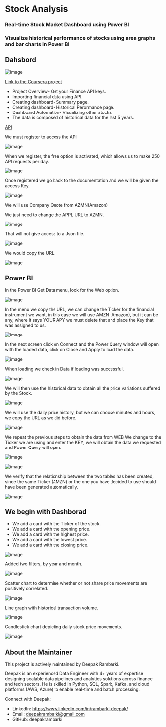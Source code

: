# Stock Analysis
### Real-time Stock Market Dashboard using Power BI

### Visualize historical performance of stocks using area graphs and bar charts in Power BI

## Dahsbord

![image](https://user-images.githubusercontent.com/78714438/168650248-f6288924-ea0b-4508-b20f-dc070af98d4f.png)

[Link to the Coursera project](https://www.coursera.org/projects/build-a-real-time-stock-market-dashboard-using-power-bi)

- Project Overview- Get your Finance API keys.
- Importing financial data using API.
- Creating dashboard- Summary page.
- Creating dashboard- Historical Perormance page.
- Dashboard Automation- Visualizing other stocks.
- The data is composed of historical data for the last 5 years.

[API](https://site.financialmodelingprep.com/developer/docs)

We must register to access the API

![image](https://user-images.githubusercontent.com/78714438/168646585-0bc81338-d91e-4326-a1c8-0c3b82989ac1.png)

When we register, the free option is activated, which allows us to make 250 API requests per day.

![image](https://user-images.githubusercontent.com/78714438/168646687-49d1d66f-9e0f-4b09-974f-d40846846e3d.png)

Once registered we go back to the documentation and we will be given the access Key.

![image](https://user-images.githubusercontent.com/78714438/168646769-3bd88471-02c3-40f3-af12-3bb4713711fc.png)

We will use Company Quote from AZMN(Amazon) 

We just need to change the APPL URL to AZMN.

![image](https://user-images.githubusercontent.com/78714438/168646906-be80a0c1-9bb0-4265-a86f-84f6ecc18a4e.png)

That will not give access to a Json file.

![image](https://user-images.githubusercontent.com/78714438/168647036-aa1449c5-59bc-42a0-a6b3-e0dac109230d.png)

We would copy the URL.

![image](https://user-images.githubusercontent.com/78714438/168647371-d81f3851-c6fc-43bf-bed6-c0aec7b631c5.png)

## Power BI

In the Power BI Get Data menu, look for the Web option.

![image](https://user-images.githubusercontent.com/78714438/168647449-269a6738-57fa-48fa-a511-b80edb4f4d98.png)


In the menu we copy the URL, we can change the Ticker for the financial instrument we want, in this case we will use AMZN (Amazon), but it can be any, where it says YOUR APY we must delete that and place the Key that was assigned to us.

![image](https://user-images.githubusercontent.com/78714438/168647541-61fd11c2-9166-413e-8dcd-1092df2b1bc5.png)

In the next screen click on Connect and the Power Query window will open with the loaded data, click on Close and Apply to load the data.

![image](https://user-images.githubusercontent.com/78714438/168647598-b689d8eb-7541-4c39-834f-19b1aefc1882.png)

When loading we check in Data if loading was successful.

![image](https://user-images.githubusercontent.com/78714438/168647738-43d9a9b0-8baf-4e49-b0e6-9fe85292d1ca.png)

We will then use the historical data to obtain all the price variations suffered by the Stock.

![image](https://user-images.githubusercontent.com/78714438/168647833-28592f96-808c-4e13-acd6-145d80fd685d.png)

We will use the daily price history, but we can choose minutes and hours, we copy the URL as we did before.

![image](https://user-images.githubusercontent.com/78714438/168647918-5df1364c-90e0-4ddf-bcdf-dda0fa929bfd.png)

We repeat the previous steps to obtain the data from WEB We change to the Ticker we are using and enter the KEY, we will obtain the data we requested and Power Query will open. 

![image](https://user-images.githubusercontent.com/78714438/168648025-8148391b-b1d1-403d-9bfe-beccf2ca8538.png)


![image](https://user-images.githubusercontent.com/78714438/168648076-ff34afa1-b685-43d2-b18e-748cdb03883e.png)

We verify that the relationship between the two tables has been created, since the same Ticker (AMZN) or the one you have decided to use should have been generated automatically. 

![image](https://user-images.githubusercontent.com/78714438/168648167-bf8c3e7c-c3a2-4d2e-9c33-98725491e39e.png)

## We begin with Dashborad

- We add a card with the Ticker of the stock.
- We add a card with the opening price.
- We add a card with the highest price.
- We add a card with the lowest price.
- We add a card with the closing price.


![image](https://user-images.githubusercontent.com/78714438/168648552-026b1e59-9e45-4cf8-b837-bde35280954b.png)


Added two filters, by year and month.

![image](https://user-images.githubusercontent.com/78714438/168648742-c30449af-f35e-45c8-8e57-bcde73167503.png)


Scatter chart to determine whether or not share price movements are positively correlated.

![image](https://user-images.githubusercontent.com/78714438/168649062-e948b0e2-9d29-44fe-aafc-f86fcc8afe80.png)

Line graph with historical transaction volume.

![image](https://user-images.githubusercontent.com/78714438/168649267-d35d0b97-bfd9-4573-b0c3-d81812c0f1f6.png)

Candlestick chart depicting daily stock price movements.

![image](https://user-images.githubusercontent.com/78714438/168649491-b6097a20-b619-4d7f-9892-f3f1abd8336c.png)

## About the Maintainer

This project is actively maintained by Deepak Rambarki.

Deepak is an experienced Data Engineer with 4+ years of expertise designing scalable data pipelines and analytics solutions across finance and tech sectors. He is skilled in Python, SQL, Spark, Kafka, and cloud platforms (AWS, Azure) to enable real-time and batch processing.

Connect with Deepak:
- LinkedIn: https://www.linkedin.com/in/rambarki-deepak/
- Email: deepakrambarki@gmail.com
- GitHub: deepakrambarki